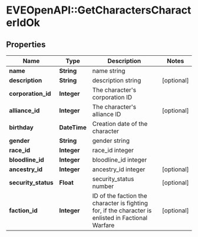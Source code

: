 # EVEOpenAPI::GetCharactersCharacterIdOk

## Properties
Name | Type | Description | Notes
------------ | ------------- | ------------- | -------------
**name** | **String** | name string | 
**description** | **String** | description string | [optional] 
**corporation_id** | **Integer** | The character&#39;s corporation ID | 
**alliance_id** | **Integer** | The character&#39;s alliance ID | [optional] 
**birthday** | **DateTime** | Creation date of the character | 
**gender** | **String** | gender string | 
**race_id** | **Integer** | race_id integer | 
**bloodline_id** | **Integer** | bloodline_id integer | 
**ancestry_id** | **Integer** | ancestry_id integer | [optional] 
**security_status** | **Float** | security_status number | [optional] 
**faction_id** | **Integer** | ID of the faction the character is fighting for, if the character is enlisted in Factional Warfare | [optional] 


